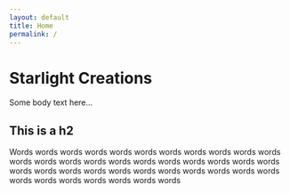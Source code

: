 ```yaml
---
layout: default
title: Home
permalink: /
---
```

# Starlight Creations

Some body text here...

## This is a h2

Words words words words words words words words words words words words words words words words words words words words words words words words words words words words words words words words words words words words words words words words